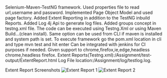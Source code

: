 Selenium-Maven-TestNG framework.
Used properties file to read url,username and password.
Implemented Page Object Model and used page factory.
Added Extent Reporting in addition to the TestNG inbuild Reports.
Added Log 4j Api to generate log files.
Added groups concept in testng.xml file.
The code can be executed using Testng.Xml or using Maven Build...(clean install).
Same option can be used from CLI if maven is installed and system path is set.
To execute framework go the pom.xml location in cli and type mvn test and hit enter
Can be integrated with jenkins for CI purposes if needed.
Given support to chrome,firefox,ie,edge,headless chrome,headless firefox.
Extent Reports(Testng.xml):/Assignment/test-output/ExtentReport.html
Log File location:/Assignment/log/testlog.log.

Extent Report Screenshots
![Extent Report 1](https://user-images.githubusercontent.com/52770689/87049243-5d641600-c21a-11ea-8d66-f00a47185d70.png)
![Extent Report 2](https://user-images.githubusercontent.com/52770689/87049270-63f28d80-c21a-11ea-9aaa-28cd344686e3.png)

